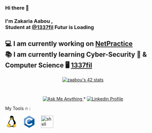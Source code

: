 ### Hi there 👋

### I'm Zakaria Aabou ,<br/> Student at [@1337fil](https://1337.ma/) Futur is Loading 
## 💻 I am currently working on  [NetPractice ](https://en.wikipedia.org/wiki/Computer_network)<br/> 📚 I am currently learning Cyber-Security 🤖 & Computer Science  🖥️  [1337fil](https://1337.ma/)


<p align="center"><a href="https://github.com/oakoudad/badge42"><img src="https://badge.mediaplus.ma/greenbinary/zaabou" alt="zaabou's 42 stats" /></a></p><br/>
<p align="center">
	<a href="=mailto:zaabou@student.1337.ma">
		<img alt="Ask Me Anything" src="https://img.shields.io/badge/-Ask_me_anything-blueviolet?style=flat&logo=Gmail&logoColor=white&link=mailto:zaabou@student.1337.ma" />
	</a>
	<span> * </span>
	<a href="#">
		<img alt="Linkedin Profile" src="https://img.shields.io/badge/-Linkedin_Profile-0072b1?style=flat&logo=Linkedin&logoColor=white&link=#" />
	</a>
</p>

My Tools 🔥 :
<div style=left >
<img src="https://github.com/devicons/devicon/blob/master/icons/linux/linux-original.svg"  title="linux OS" width="40" height="40"/>&emsp;
<img src="https://github.com/devicons/devicon/blob/master/icons/c/c-original.svg" title="C" width="40" height="40"/>&emsp;
<img src="https://github.com/simple-icons/simple-icons/blob/develop/icons/gnometerminal.svg" title="shell scripting and cmd" width="40" height="40"/>&emsp;
</div>
